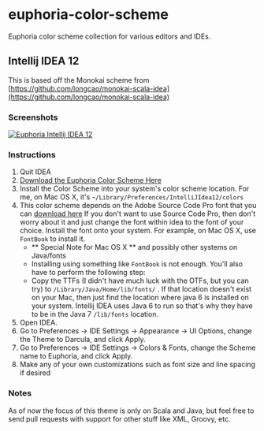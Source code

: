 euphoria-color-scheme
=====================

Euphoria color scheme collection for various editors and IDEs. 

## Intellij IDEA 12
This is based off the Monokai scheme from [https://github.com/longcao/monokai-scala-idea](https://github.com/longcao/monokai-scala-idea)

### Screenshots

[![Euphoria Intellij IDEA 12](https://raw.github.com/oGLOWo/euphoria-color-scheme/master/intellij-idea12/screenshot-thumb.png)](https://raw.github.com/oGLOWo/euphoria-color-scheme/master/intellij-idea12/screenshot.png)

### Instructions

1. Quit IDEA
2. [Download the Euphoria Color Scheme Here](https://raw.github.com/oGLOWo/euphoria-color-scheme/master/intellij-idea12/Euphoria.icls)
2. Install the Color Scheme into your system's color scheme location. For me, on Mac OS X, it's `~/Library/Preferences/IntelliJIdea12/colors`
3. This color scheme depends on the Adobe Source Code Pro font that you can [download here](http://sourceforge.net/projects/sourcecodepro.adobe/files/SourceCodePro_FontsOnly-1.017.zip/download) If you don't want to use Source Code Pro, then don't worry about it and just change the font within idea to the font of your choice. Install the font onto your system. For example, on Mac OS X, use `FontBook` to install it. 
    * ** Special Note for Mac OS X ** and possibly other systems on Java/fonts
    * Installing using something like `FontBook` is not enough. You'll also have to perform the following step:
    * Copy the TTFs (I didn't have much luck with the OTFs, but you can try) to `/Library/Java/Home/lib/fonts/` . If that location doesn't exist on your Mac, then just find the location where java 6 is installed on your system. Intellij IDEA uses Java 6 to run so that's why they have to be in the Java 7 `/lib/fonts` location.
4. Open IDEA.
5. Go to Preferences -> IDE Settings -> Appearance -> UI Options, change the Theme to Darcula, and click Apply.
6. Go to Preferences -> IDE Settings -> Colors & Fonts, change the Scheme name to Euphoria, and click Apply.
7. Make any of your own customizations such as font size and line spacing if desired

### Notes
As of now the focus of this theme is only on Scala and Java, but feel free to send pull requests with support for other stuff like XML, Groovy, etc.




